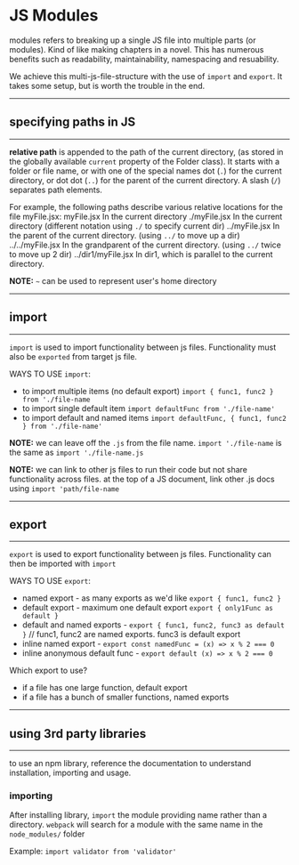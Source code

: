 # JS Modules
modules refers to breaking up a single JS file into multiple parts (or modules).  Kind of like making chapters in a novel.  This has numerous benefits such as readability, maintainability, namespacing and resuability.  

We achieve this multi-js-file-structure with the use of `import` and `export`.  It takes some setup, but is worth the trouble in the end.

----------------------------
## specifying paths in JS
----------------------------
**relative path** is appended to the path of the current directory, (as stored in the globally available `current` property of the Folder class). It starts with a folder or file name, or with one of the special names dot (`.`) for the current directory, or dot dot (`..`) for the parent of the current directory. A slash (`/`) separates path elements. 

For example, the following paths describe various relative locations for the file myFile.jsx:
myFile.jsx          In the current directory
./myFile.jsx        In the current directory (different notation using `./` to specify current dir)
../myFile.jsx       In the parent of the current directory. (using `../` to move up a dir)
../../myFile.jsx    In the grandparent of the current directory. (using `../` twice to move up 2 dir)
../dir1/myFile.jsx  In dir1, which is parallel to the current directory.

**NOTE:** `~` can be used to represent user's home directory

----------------------------
## import
----------------------------
`import` is used to import functionality between js files.  Functionality must also be `exported` from target js file.

WAYS TO USE `import`:
- to import multiple items (no default export) `import { func1, func2 } from './file-name` 
- to import single default item `import defaultFunc from './file-name'`
- to import default and named items `import defaultFunc, { func1, func2 } from './file-name'`

**NOTE:** we can leave off the `.js` from the file name.  `import './file-name` is the same as `import './file-name.js`

**NOTE:** we can link to other js files to run their code but not share functionality across files.
at the top of a JS document, link other .js docs using `import 'path/file-name` 

----------------------------
## export
----------------------------
`export` is used to export functionality between js files.  Functionality can then be imported with `import`

WAYS TO USE `export`:
- named export - as many exports as we'd like `export { func1, func2 }`
- default export - maximum one default export `export { only1Func as default }`
- default and named exports - `export { func1, func2, func3 as default }` // func1, func2 are named exports. func3 is default export
- inline named export - `export const namedFunc = (x) => x % 2 === 0`
- inline anonymous default func - `export default (x) => x % 2 === 0`

Which export to use?
- if a file has one large function, default export
- if a file has a bunch of smaller functions, named exports

----------------------------
## using 3rd party libraries
----------------------------
to use an npm library, reference the documentation to understand installation, importing and usage.

### importing
After installing library, `import` the module providing name rather than a directory.  `webpack` will search for a module with the same name in the `node_modules/` folder

Example: `import validator from 'validator'`